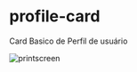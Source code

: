 # profile-card
Card Basico de Perfil de usuário

![printscreen](https://user-images.githubusercontent.com/37422274/135313449-ac1b7895-c92e-4e7b-96a6-9c20df3f46f7.png)

